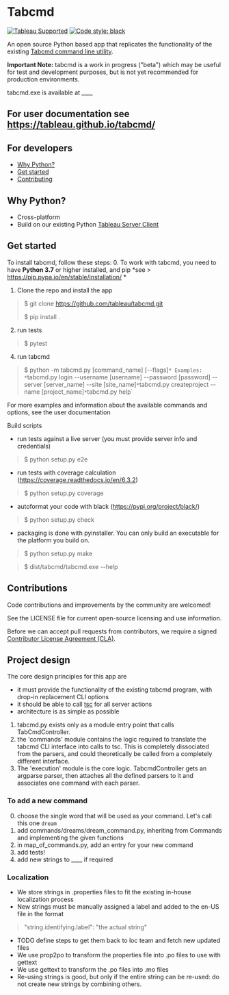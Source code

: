 # Tabcmd

[![Tableau Supported](https://img.shields.io/badge/Support%20Level-Tableau%20Supported-53bd92.svg)](https://www.tableau.com/support-levels-it-and-developer-tools)
[![Code style: black](https://img.shields.io/badge/code%20style-black-000000.svg)](https://github.com/psf/black)

An open source Python based app that replicates the functionality of the existing [Tabcmd command line utility](https://help.tableau.com/current/server/en-us/tabcmd.htm).

**Important Note:** tabcmd is a work in progress ("beta") which may be useful for test and development purposes, but is not yet recommended for production environments.

tabcmd.exe is available at ____
## For user documentation see https://tableau.github.io/tabcmd/


## For developers

* [Why Python\?](#why-python)
* [Get started](#get-started)
* [Contributing](#contributing)

## Why Python?

* Cross-platform
* Build on our existing Python [Tableau Server Client](https://github.com/tableau/server-client-python/)

## Get started

To install tabcmd, follow these steps:
0. To work with tabcmd, you need to have **Python 3.7** or higher installed, and pip
*see > https://pip.pypa.io/en/stable/installation/ *
1. Clone the repo and install the app
> $ git clone https://github.com/tableau/tabcmd.git
> 
> $ pip install .
2. run tests
> $ pytest
4. run tabcmd 
> $ python -m tabcmd.py [command_name] [--flags]`
    * Examples:
        * `tabcmd.py login --username [username] --password [password] --server [server_name] --site [site_name]`
        * `tabcmd.py createproject --name [project_name]`
        * `tabcmd.py help`
        
For more examples and information about the available commands and options, see the user documentation


Build scripts
- run tests against a live server (you must provide server info and credentials)
> $ python setup.py e2e
- run tests with coverage calculation (https://coverage.readthedocs.io/en/6.3.2)
> $ python setup.py coverage
- autoformat your code with black (https://pypi.org/project/black/)
> $ python setup.py check

- packaging is done with pyinstaller. You can only build an executable for the platform you build on.
> $ python setup.py make 

> $ dist/tabcmd/tabcmd.exe --help


## Contributions

Code contributions and improvements by the community are welcomed!

See the LICENSE file for current open-source licensing and use information. 

Before we can accept pull requests from contributors, we require a signed [Contributor License Agreement (CLA)](http://tableau.github.io/contributing.html).


## Project design
The core design principles for this app are
- it must provide the functionality  of the existing tabcmd program, with drop-in replacement CLI options
- it should be able to call [tsc](https://github.com/tableau/server-client-python/) for all server actions
- architecture is as simple as possible

1. tabcmd.py exists only as a module entry point that calls TabCmdController.
2. the 'commands' module contains the logic required to translate the tabcmd CLI interface into calls to tsc. This is completely dissociated from the parsers, and could theoretically be called from a completely different interface.
3. The 'execution' module is the core logic. TabcmdController gets an argparse parser, then attaches all the defined parsers to it and associates one command with each parser.

### To add a new command
0. choose the single word that will be used as your command. Let's call this one `dream`
1. add commands/dreams/dream_command.py, inheriting from Commands and implementing the given functions
2. in map_of_commands.py, add an entry for your new command
3. add tests! 
4. add new strings to ____ if required

### Localization
* We store strings in .properties files to fit the existing in-house localization process
* New strings must be manually assigned a label and added to the en-US file in the format
>"string.identifying.label": "the actual string"
* TODO define steps to get them back to loc team and fetch new updated files 
* We use prop2po to transform the properties file into .po files to use with gettext
* We use gettext to transform the .po files into .mo files
* Re-using strings is good, but only if the entire string can be re-used: do not create new strings by combining others.


